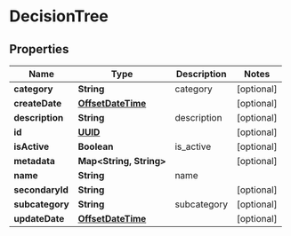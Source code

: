 
# DecisionTree

## Properties
Name | Type | Description | Notes
------------ | ------------- | ------------- | -------------
**category** | **String** | category |  [optional]
**createDate** | [**OffsetDateTime**](OffsetDateTime.md) |  |  [optional]
**description** | **String** | description |  [optional]
**id** | [**UUID**](UUID.md) |  |  [optional]
**isActive** | **Boolean** | is_active |  [optional]
**metadata** | **Map&lt;String, String&gt;** |  |  [optional]
**name** | **String** | name | 
**secondaryId** | **String** |  |  [optional]
**subcategory** | **String** | subcategory |  [optional]
**updateDate** | [**OffsetDateTime**](OffsetDateTime.md) |  |  [optional]



